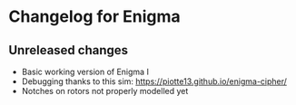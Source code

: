 # Changelog for Enigma

## Unreleased changes
* Basic working version of Enigma I
* Debugging thanks to this sim: https://piotte13.github.io/enigma-cipher/
* Notches on rotors not properly modelled yet
